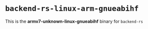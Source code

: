 # `backend-rs-linux-arm-gnueabihf`

This is the **armv7-unknown-linux-gnueabihf** binary for `backend-rs`
